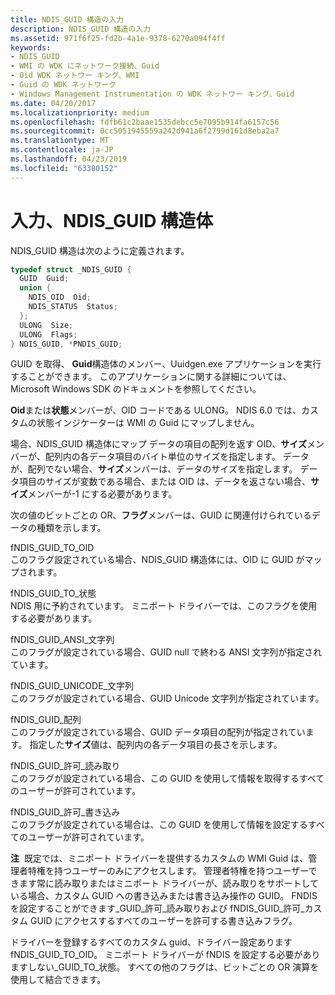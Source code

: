 ```yaml
---
title: NDIS_GUID 構造の入力
description: NDIS_GUID 構造の入力
ms.assetid: 971f6f25-fd2b-4a1e-9378-6270a094f4ff
keywords:
- NDIS_GUID
- WMI の WDK にネットワーク接続、Guid
- Oid WDK ネットワー キング、WMI
- Guid の WDK ネットワーク
- Windows Management Instrumentation の WDK ネットワー キング、Guid
ms.date: 04/20/2017
ms.localizationpriority: medium
ms.openlocfilehash: fdfb61c2baae1535debcc5e7095b914fa6157c56
ms.sourcegitcommit: 0cc5051945559a242d941a6f2799d161d8eba2a7
ms.translationtype: MT
ms.contentlocale: ja-JP
ms.lasthandoff: 04/23/2019
ms.locfileid: "63380152"
---
```

# <a name="filling-in-an-ndisguid-structure"></a>入力、NDIS\_GUID 構造体





NDIS\_GUID 構造は次のように定義されます。

```C++
typedef struct _NDIS_GUID {
  GUID  Guid;
  union {
    NDIS_OID  Oid;
    NDIS_STATUS  Status;
  };
  ULONG  Size;
  ULONG  Flags;
} NDIS_GUID, *PNDIS_GUID;
```

GUID を取得、 **Guid**構造体のメンバー、Uuidgen.exe アプリケーションを実行することができます。 このアプリケーションに関する詳細については、Microsoft Windows SDK のドキュメントを参照してください。

**Oid**または**状態**メンバーが、OID コードである ULONG。 NDIS 6.0 では、カスタムの状態インジケーターは WMI の Guid にマップしません。

場合、NDIS\_GUID 構造体にマップ データの項目の配列を返す OID、**サイズ**メンバーが、配列内の各データ項目のバイト単位のサイズを指定します。 データが、配列でない場合、**サイズ**メンバーは、データのサイズを指定します。 データ項目のサイズが変数である場合、または OID は、データを返さない場合、**サイズ**メンバーが-1 にする必要があります。

次の値のビットごとの OR、**フラグ**メンバーは、GUID に関連付けられているデータの種類を示します。

<a href="" id="fndis-guid-to-oid"></a>fNDIS\_GUID\_TO\_OID  
このフラグ設定されている場合、NDIS\_GUID 構造体には、OID に GUID がマップされます。

<a href="" id="fndis-guid-to-status"></a>fNDIS\_GUID\_TO\_状態  
NDIS 用に予約されています。 ミニポート ドライバーでは、このフラグを使用する必要があります。

<a href="" id="fndis-guid-ansi-string"></a>fNDIS\_GUID\_ANSI\_文字列  
このフラグが設定されている場合、GUID null で終わる ANSI 文字列が指定されています。

<a href="" id="fndis-guid-unicode-string"></a>fNDIS\_GUID\_UNICODE\_文字列  
このフラグが設定されている場合、GUID Unicode 文字列が指定されています。

<a href="" id="fndis-guid-array"></a>fNDIS\_GUID\_配列  
このフラグが設定されている場合、GUID データ項目の配列が指定されています。 指定した**サイズ**値は、配列内の各データ項目の長さを示します。

<a href="" id="fndis-guid-allow-read"></a>fNDIS\_GUID\_許可\_読み取り  
このフラグが設定されている場合、この GUID を使用して情報を取得するすべてのユーザーが許可されています。

<a href="" id="fndis-guid-allow-write"></a>fNDIS\_GUID\_許可\_書き込み  
このフラグが設定されている場合は、この GUID を使用して情報を設定するすべてのユーザーが許可されています。

**注**  既定では、ミニポート ドライバーを提供するカスタムの WMI Guid は、管理者特権を持つユーザーのみにアクセスします。 管理者特権を持つユーザーできます常に読み取りまたはミニポート ドライバーが、読み取りをサポートしている場合、カスタム GUID への書き込みまたは書き込み操作の GUID。 FNDIS を設定することができます\_GUID\_許可\_読み取りおよび fNDIS\_GUID\_許可\_カスタム GUID にアクセスするすべてのユーザーを許可する書き込みフラグ。

 

ドライバーを登録するすべてのカスタム guid、ドライバー設定あります fNDIS\_GUID\_TO\_OID。 ミニポート ドライバーが fNDIS を設定する必要がありますしない\_GUID\_TO\_状態。 すべての他のフラグは、ビットごとの OR 演算を使用して結合できます。

 

 





